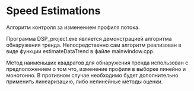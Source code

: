 # Speed Estimations
Алгоритм контроля за изменением профиля потока.

Программа DSP_project.exe является демонстрацией алгоритма обнаружения тренда.
Непосредственно сам алгоритм реализован в виде функции estimateDataTrend в файле mainwindow.cpp. 

Метод наименьших квадратов для обнаружения тренда использован с предположением о том что, изменение профиля в выборке линейно и монотонно. 
В противном случае необходимо будет дополнительно применить линеаризацию, либо нелинейные методы оценки. 

